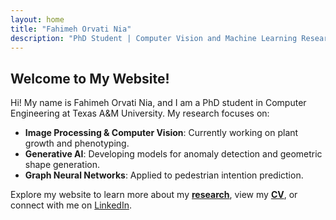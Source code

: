 ```yaml
---
layout: home
title: "Fahimeh Orvati Nia"
description: "PhD Student | Computer Vision and Machine Learning Researcher"
---
```


## Welcome to My Website!

Hi! My name is Fahimeh Orvati Nia, and I am a PhD student in Computer Engineering at Texas A&M University. My research focuses on:
- **Image Processing & Computer Vision**: Currently working on plant growth and phenotyping.
- **Generative AI**: Developing models for anomaly detection and geometric shape generation.
- **Graph Neural Networks**: Applied to pedestrian intention prediction.

Explore my website to learn more about my **[research](https://fahimehorvatinia.github.io/research/)**, view my **[CV](https://fahimehorvatinia.github.io/cv/)**, or connect with me on [LinkedIn](https://linkedin.com/in/fahimehorvatinia).
